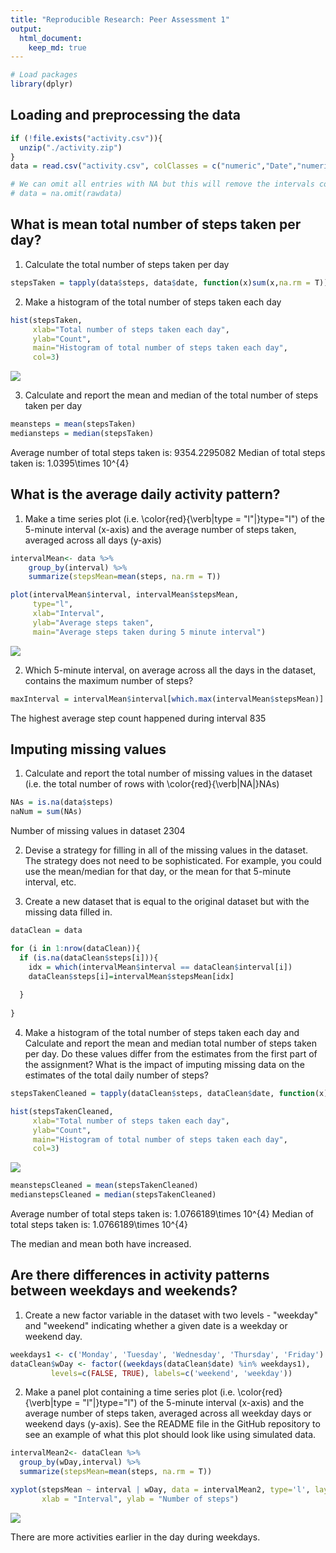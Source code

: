 ```yaml
---
title: "Reproducible Research: Peer Assessment 1"
output: 
  html_document:
    keep_md: true
---
```


```r
# Load packages
library(dplyr)
```

## Loading and preprocessing the data

```r
if (!file.exists("activity.csv")){
  unzip("./activity.zip")
}
data = read.csv("activity.csv", colClasses = c("numeric","Date","numeric"))

# We can omit all entries with NA but this will remove the intervals completely 
# data = na.omit(rawdata)
```

## What is mean total number of steps taken per day?

1. Calculate the total number of steps taken per day


```r
stepsTaken = tapply(data$steps, data$date, function(x)sum(x,na.rm = T))
```

2. Make a histogram of the total number of steps taken each day


```r
hist(stepsTaken, 
     xlab="Total number of steps taken each day", 
     ylab="Count", 
     main="Histogram of total number of steps taken each day",
     col=3)
```

![](PA1_template_files/figure-html/unnamed-chunk-4-1.png)<!-- -->

3. Calculate and report the mean and median of the total number of steps taken per day


```r
meansteps = mean(stepsTaken)
mediansteps = median(stepsTaken)
```

Average number of total steps taken is: 9354.2295082
Median of total steps taken is: 1.0395\times 10^{4}

## What is the average daily activity pattern?

1. Make a time series plot (i.e. \color{red}{\verb|type = "l"|}type="l") of the 5-minute interval (x-axis) and the average number of steps taken, averaged across all days (y-axis)

```r
intervalMean<- data %>%
    group_by(interval) %>%
    summarize(stepsMean=mean(steps, na.rm = T))

plot(intervalMean$interval, intervalMean$stepsMean, 
     type="l",
     xlab="Interval",
     ylab="Average steps taken",
     main="Average steps taken during 5 minute interval")
```

![](PA1_template_files/figure-html/unnamed-chunk-6-1.png)<!-- -->

2. Which 5-minute interval, on average across all the days in the dataset, contains the maximum number of steps?


```r
maxInterval = intervalMean$interval[which.max(intervalMean$stepsMean)]
```

The highest average step count happened during interval 835


## Imputing missing values

1. Calculate and report the total number of missing values in the dataset (i.e. the total number of rows with \color{red}{\verb|NA|}NAs)


```r
NAs = is.na(data$steps)
naNum = sum(NAs)
```

Number of missing values in dataset 2304

2. Devise a strategy for filling in all of the missing values in the dataset. The strategy does not need to be sophisticated. For example, you could use the mean/median for that day, or the mean for that 5-minute interval, etc.

3. Create a new dataset that is equal to the original dataset but with the missing data filled in.


```r
dataClean = data

for (i in 1:nrow(dataClean)){
  if (is.na(dataClean$steps[i])){
    idx = which(intervalMean$interval == dataClean$interval[i])
    dataClean$steps[i]=intervalMean$stepsMean[idx]
  
  }
  
}
```

4. Make a histogram of the total number of steps taken each day and Calculate and report the mean and median total number of steps taken per day. Do these values differ from the estimates from the first part of the assignment? What is the impact of imputing missing data on the estimates of the total daily number of steps?


```r
stepsTakenCleaned = tapply(dataClean$steps, dataClean$date, function(x)sum(x))

hist(stepsTakenCleaned, 
     xlab="Total number of steps taken each day", 
     ylab="Count", 
     main="Histogram of total number of steps taken each day",
     col=3)
```

![](PA1_template_files/figure-html/unnamed-chunk-10-1.png)<!-- -->

```r
meanstepsCleaned = mean(stepsTakenCleaned)
medianstepsCleaned = median(stepsTakenCleaned)
```

Average number of total steps taken is: 1.0766189\times 10^{4}
Median of total steps taken is: 1.0766189\times 10^{4}

The median and mean both have increased.

## Are there differences in activity patterns between weekdays and weekends?

1. Create a new factor variable in the dataset with two levels - "weekday" and "weekend" indicating whether a given date is a weekday or weekend day.


```r
weekdays1 <- c('Monday', 'Tuesday', 'Wednesday', 'Thursday', 'Friday')
dataClean$wDay <- factor((weekdays(dataClean$date) %in% weekdays1), 
         levels=c(FALSE, TRUE), labels=c('weekend', 'weekday')) 
```

2. Make a panel plot containing a time series plot (i.e. \color{red}{\verb|type = "l"|}type="l") of the 5-minute interval (x-axis) and the average number of steps taken, averaged across all weekday days or weekend days (y-axis). See the README file in the GitHub repository to see an example of what this plot should look like using simulated data.



```r
intervalMean2<- dataClean %>%
  group_by(wDay,interval) %>%
  summarize(stepsMean=mean(steps, na.rm = T))
```


```r
xyplot(stepsMean ~ interval | wDay, data = intervalMean2, type='l', layout = c(1,2),
       xlab = "Interval", ylab = "Number of steps")
```

![](PA1_template_files/figure-html/unnamed-chunk-14-1.png)<!-- -->

There are more activities earlier in the day during weekdays.
